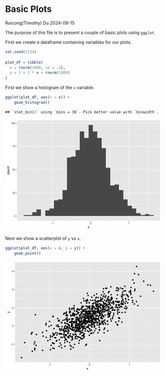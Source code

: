 Basic Plots
================
Ruicong(Timothy) Du
2024-09-15

The purpose of this file is to present a couple of basic plots using
`ggplot`.

First we create a dataframe containing variables for our plots.

``` r
set.seed(1234)

plot_df = tibble(
  x = rnorm(1000, sd = .5),
  y = 1 + 2 * x + rnorm(1000)
)
```

First we show a histogram of the `x` variable.

``` r
ggplot(plot_df, aes(x = x)) + 
    geom_histogram()
```

    ## `stat_bin()` using `bins = 30`. Pick better value with `binwidth`.

![](p8105_hw1_rd3096_files/figure-gfm/x_hist-1.png)<!-- -->

Next we show a scatterplot of `y` vs `x`.

``` r
ggplot(plot_df, aes(x = x, y = y)) + 
    geom_point()
```

![](p8105_hw1_rd3096_files/figure-gfm/yx_scatter-1.png)<!-- -->
